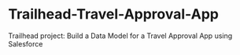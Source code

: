 # Trailhead-Travel-Approval-App
Trailhead project: Build a Data Model for a Travel Approval App using Salesforce
